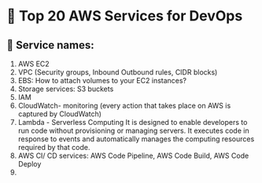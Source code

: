 # 🎉 Top 20 AWS Services for DevOps

## 🎃 Service names:
1. AWS EC2
2. VPC (Security groups, Inbound Outbound rules, CIDR blocks)
3. EBS: How to attach volumes to your EC2 instances?
4. Storage services: S3 buckets
5. IAM
6. CloudWatch- monitoring (every action that takes place on AWS is captured by CloudWatch)
7. Lambda - Serverless Computing
It is designed to enable developers to run code without provisioning or managing servers. It executes code in response to events and automatically manages the computing resources required by that code.
8. AWS CI/ CD services: AWS Code Pipeline, AWS Code Build, AWS Code Deploy
9. 

